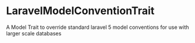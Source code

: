# LaravelModelConventionTrait
A Model Trait to override standard laravel 5 model conventions for use with larger scale databases
